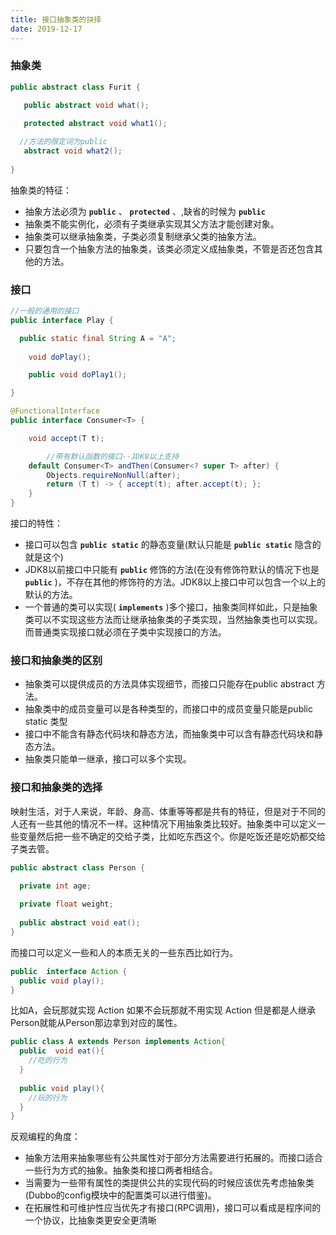 ```yaml
---
title: 接口抽象类的抉择
date: 2019-12-17
---
```

### 抽象类

```java
public abstract class Furit {

   public abstract void what();

   protected abstract void what1();
		
  //方法的限定词为public
   abstract void what2();
   
}

```

抽象类的特征：

- 抽象方法必须为 **`public`** 、 **`protected`** 、,缺省的时候为 **`public`**
- 抽象类不能实例化，必须有子类继承实现其父方法才能创建对象。
- 抽象类可以继承抽象类，子类必须复制继承父类的抽象方法。
- 只要包含一个抽象方法的抽象类，该类必须定义成抽象类，不管是否还包含其他的方法。

### 接口

```java
//一般的通用的接口
public interface Play {

  public static final String A = "A";
  
    void doPlay();

    public void doPlay1();

}
```

```java
@FunctionalInterface
public interface Consumer<T> {

    void accept(T t);

		//带有默认函数的接口--JDK8以上支持
    default Consumer<T> andThen(Consumer<? super T> after) {
        Objects.requireNonNull(after);
        return (T t) -> { accept(t); after.accept(t); };
    }
}
```

接口的特性：

- 接口可以包含 **`public static`** 的静态变量(默认只能是 **`public static`** 隐含的就是这个)
- JDK8以前接口中只能有 **`public`** 修饰的方法(在没有修饰符默认的情况下也是 **`public`** )，不存在其他的修饰符的方法。JDK8以上接口中可以包含一个以上的默认的方法。
- 一个普通的类可以实现( **`implements`** )多个接口，抽象类同样如此，只是抽象类可以不实现这些方法而让继承抽象类的子类实现，当然抽象类也可以实现。而普通类实现接口就必须在子类中实现接口的方法。

### 接口和抽象类的区别

- 抽象类可以提供成员的方法具体实现细节，而接口只能存在public abstract 方法。
- 抽象类中的成员变量可以是各种类型的，而接口中的成员变量只能是public static 类型
- 接口中不能含有静态代码块和静态方法，而抽象类中可以含有静态代码块和静态方法。
- 抽象类只能单一继承，接口可以多个实现。

### 接口和抽象类的选择

映射生活，对于人来说，年龄、身高、体重等等都是共有的特征，但是对于不同的人还有一些其他的情况不一样。这种情况下用抽象类比较好。抽象类中可以定义一些变量然后把一些不确定的交给子类，比如吃东西这个。你是吃饭还是吃奶都交给子类去管。

```java
public abstract class Person {

  private int age;
  
  private float weight;
  
  public abstract void eat();
}
```

而接口可以定义一些和人的本质无关的一些东西比如行为。

```java
public  interface Action {
  public void play();
}
```

比如A，会玩那就实现 Action 如果不会玩那就不用实现 Action 但是都是人继承Person就能从Person那边拿到对应的属性。

```java
public class A extends Person implements Action{
  public  void eat(){
    //吃的行为
  }
  
  public void play(){
    //玩的行为
  }
}
```

反观编程的角度：

- 抽象方法用来抽象哪些有公共属性对于部分方法需要进行拓展的。而接口适合一些行为方式的抽象。抽象类和接口两者相结合。
- 当需要为一些带有属性的类提供公共的实现代码的时候应该优先考虑抽象类(Dubbo的config模块中的配置类可以进行借鉴)。
- 在拓展性和可维护性应当优先才有接口(RPC调用)，接口可以看成是程序间的一个协议，比抽象类更安全更清晰